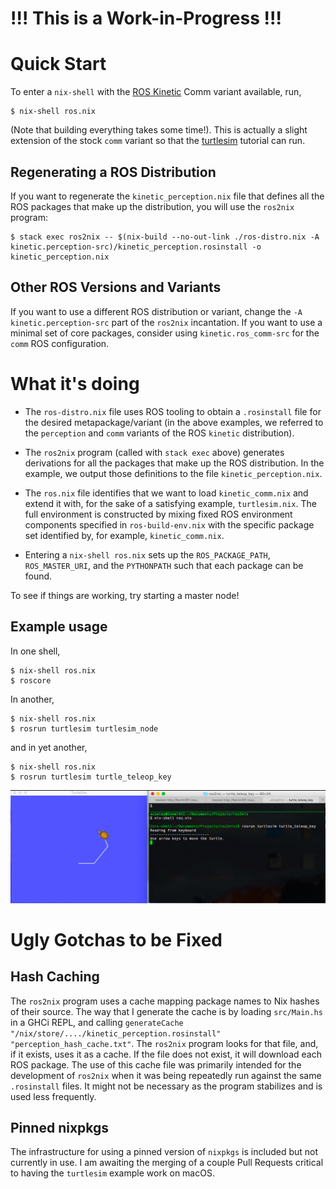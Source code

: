 # !!! This is a Work-in-Progress !!!

# Quick Start
To enter a `nix-shell` with the [ROS Kinetic](http://wiki.ros.org/kinetic) Comm variant available, run,

```shell
$ nix-shell ros.nix
```
(Note that building everything takes some time!). This is actually a slight extension of the stock `comm` variant so that the [turtlesim](http://wiki.ros.org/turtlesim) tutorial can run.

## Regenerating a ROS Distribution

If you want to regenerate the `kinetic_perception.nix` file that defines all the ROS packages that make up the distribution, you will use the `ros2nix` program:

```shell
$ stack exec ros2nix -- $(nix-build --no-out-link ./ros-distro.nix -A kinetic.perception-src)/kinetic_perception.rosinstall -o kinetic_perception.nix
```

## Other ROS Versions and Variants

If you want to use a different ROS distribution or variant, change the
`-A kinetic.perception-src` part of the `ros2nix` incantation. If you
want to use a minimal set of core packages, consider using
`kinetic.ros_comm-src` for the `comm` ROS configuration.

# What it's doing

- The `ros-distro.nix` file uses ROS tooling to obtain a `.rosinstall` file for the desired metapackage/variant (in the above examples, we referred to the `perception` and `comm` variants of the ROS `kinetic` distribution).

- The `ros2nix` program (called with `stack exec` above) generates derivations for all the packages that make up the ROS distribution. In the example, we output those definitions to the file `kinetic_perception.nix`.

- The `ros.nix` file identifies that we want to load `kinetic_comm.nix` and extend it with, for the sake of a satisfying example, `turtlesim.nix`. The full environment is constructed by mixing fixed ROS environment components specified in `ros-build-env.nix` with the specific package set identified by, for example, `kinetic_comm.nix`.

- Entering a `nix-shell ros.nix` sets up the `ROS_PACKAGE_PATH`,  `ROS_MASTER_URI`, and the `PYTHONPATH` such that each package can be found.

To see if things are working, try starting a master node!

## Example usage
In one shell,

```shell
$ nix-shell ros.nix
$ roscore
```

In another,

```shell
$ nix-shell ros.nix
$ rosrun turtlesim turtlesim_node
```

and in yet another,

```shell
$ nix-shell ros.nix
$ rosrun turtlesim turtle_teleop_key
```

![turtlesim demo](/images/TurtleDemo.jpg?raw=true "turtlesim demo")

# Ugly Gotchas to be Fixed

## Hash Caching
The `ros2nix` program uses a cache mapping package names to Nix hashes of their source. The way that I generate the cache is by loading `src/Main.hs` in a GHCi REPL, and calling `generateCache "/nix/store/..../kinetic_perception.rosinstall" "perception_hash_cache.txt"`. The `ros2nix` program looks for that file, and, if it exists, uses it as a cache. If the file does not exist, it will download each ROS package. The use of this cache file was primarily intended for the development of `ros2nix` when it was being repeatedly run against the same `.rosinstall` files. It might not be necessary as the program stabilizes and is used less frequently.

## Pinned nixpkgs
The infrastructure for using a pinned version of `nixpkgs` is included but not currently in use. I am awaiting the merging of a couple Pull Requests critical to having the `turtlesim` example work on macOS.
